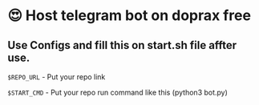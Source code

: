 # 😍 Host telegram bot on doprax free

## Use Configs and fill this on start.sh file affter use. 
`$REPO_URL` - Put your repo link 

`$START_CMD` - Put your repo run command like this (python3 bot.py)
